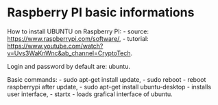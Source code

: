 # Raspberry PI basic informations

How to install UBUNTU on Raspberry PI: 
	- source: https://www.raspberrypi.com/software/,
	- tutorial: https://www.youtube.com/watch?v=Uvs3WaKnWnc&ab_channel=CryptoTech.

Login and password by default are: ubuntu.

Basic commands:
	- sudo apt-get install update,
	- sudo reboot - reboot raspberrypi after update,
	- sudo apt-get install ubuntu-desktop - installs user interface,
	- startx - loads grafical interface of ubuntu.
